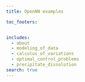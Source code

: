 ```yaml
---
title: OpenNN examples

toc_footers:


includes:
  - about
  - modeling_of_data
  - calculus_of_variations
  - optimal_control_problems
  - precipitate_dissolution
search: true
---
```


